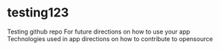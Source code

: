 # testing123
Testing github repo
For future directions on how to use your app
Technologies used in app
directions on how to contribute to opensource 

